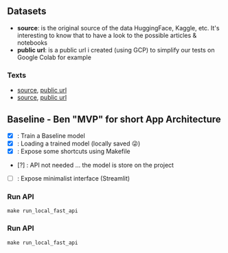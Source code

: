 

## Datasets
- **source**: is the original source of the data HuggingFace, Kaggle, etc. It's interesting to know that to have a look to the possible articles & notebooks
- **public url**: is a public url i created (using GCP) to simplify our tests on Google Colab for example

### Texts
- [source](https://huggingface.co/datasets/dmitva/human_ai_generated_text), [public url](https://storage.googleapis.com/human-ai-detection-raw-data/hugging_face_human_ai_generated_text/model_training_dataset.csv.zip)
- [source](https://www.kaggle.com/code/syedali110/ai-generated-vs-human-text-95-accuracy/notebook), [public url](https://storage.googleapis.com/human-ai-detection-raw-data/kaggle-ai-generated-vs-human-text/AI_Human.csv.zip)


## Baseline - Ben "MVP" for short App Architecture
- [x] : Train a Baseline model
- [x] : Loading a trained model (locally saved 😜)
- [x] : Expose some shortcuts using Makefile
- [?] : API not needed ... the model is store on the project
- [ ] : Expose minimalist interface (Streamlit)

### Run API

```
make run_local_fast_api
```

### Run API

```
make run_local_fast_api
```
